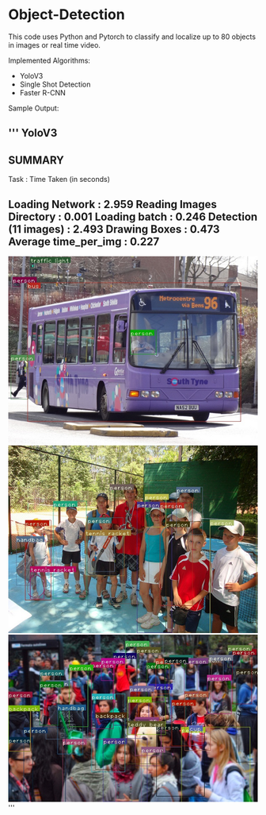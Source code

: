 # Object-Detection

This code uses Python and Pytorch to classify and localize up to 80 objects in images or real time video. 

Implemented Algorithms:
- YoloV3  
- Single Shot Detection 
- Faster R-CNN 

Sample Output:

'''
YoloV3
----------------------------------------------------------
SUMMARY
----------------------------------------------------------
Task                     : Time Taken (in seconds)

Loading Network          : 2.959
Reading Images Directory : 0.001
Loading batch            : 0.246
Detection (11 images)    : 2.493
Drawing Boxes            : 0.473
Average time_per_img     : 0.227
----------------------------------------------------------
![Alt text](detections/000000002006_yolov3.jpg)
![Alt text](detections/000000001000_yolov3.jpg)
![Alt text](detections/000000012670_yolov3.jpg)
'''
